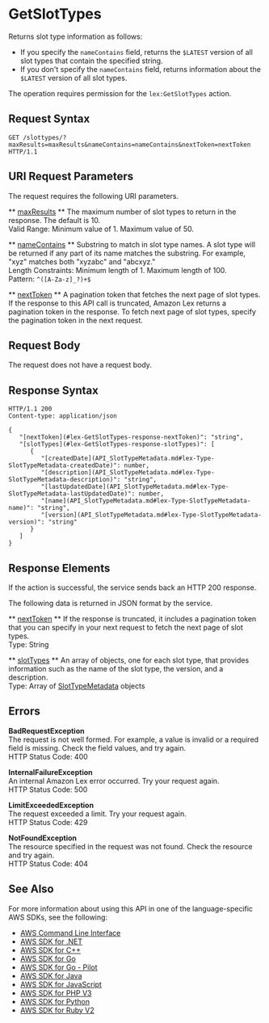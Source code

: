 # GetSlotTypes<a name="API_GetSlotTypes"></a>

Returns slot type information as follows: 
+ If you specify the `nameContains` field, returns the `$LATEST` version of all slot types that contain the specified string\.
+  If you don't specify the `nameContains` field, returns information about the `$LATEST` version of all slot types\. 

 The operation requires permission for the `lex:GetSlotTypes` action\. 

## Request Syntax<a name="API_GetSlotTypes_RequestSyntax"></a>

```
GET /slottypes/?maxResults=maxResults&nameContains=nameContains&nextToken=nextToken HTTP/1.1
```

## URI Request Parameters<a name="API_GetSlotTypes_RequestParameters"></a>

The request requires the following URI parameters\.

 ** [maxResults](#API_GetSlotTypes_RequestSyntax) **   <a name="lex-GetSlotTypes-request-maxResults"></a>
The maximum number of slot types to return in the response\. The default is 10\.  
Valid Range: Minimum value of 1\. Maximum value of 50\.

 ** [nameContains](#API_GetSlotTypes_RequestSyntax) **   <a name="lex-GetSlotTypes-request-nameContains"></a>
Substring to match in slot type names\. A slot type will be returned if any part of its name matches the substring\. For example, "xyz" matches both "xyzabc" and "abcxyz\."  
Length Constraints: Minimum length of 1\. Maximum length of 100\.  
Pattern: `^([A-Za-z]_?)+$` 

 ** [nextToken](#API_GetSlotTypes_RequestSyntax) **   <a name="lex-GetSlotTypes-request-nextToken"></a>
A pagination token that fetches the next page of slot types\. If the response to this API call is truncated, Amazon Lex returns a pagination token in the response\. To fetch next page of slot types, specify the pagination token in the next request\.

## Request Body<a name="API_GetSlotTypes_RequestBody"></a>

The request does not have a request body\.

## Response Syntax<a name="API_GetSlotTypes_ResponseSyntax"></a>

```
HTTP/1.1 200
Content-type: application/json

{
   "[nextToken](#lex-GetSlotTypes-response-nextToken)": "string",
   "[slotTypes](#lex-GetSlotTypes-response-slotTypes)": [ 
      { 
         "[createdDate](API_SlotTypeMetadata.md#lex-Type-SlotTypeMetadata-createdDate)": number,
         "[description](API_SlotTypeMetadata.md#lex-Type-SlotTypeMetadata-description)": "string",
         "[lastUpdatedDate](API_SlotTypeMetadata.md#lex-Type-SlotTypeMetadata-lastUpdatedDate)": number,
         "[name](API_SlotTypeMetadata.md#lex-Type-SlotTypeMetadata-name)": "string",
         "[version](API_SlotTypeMetadata.md#lex-Type-SlotTypeMetadata-version)": "string"
      }
   ]
}
```

## Response Elements<a name="API_GetSlotTypes_ResponseElements"></a>

If the action is successful, the service sends back an HTTP 200 response\.

The following data is returned in JSON format by the service\.

 ** [nextToken](#API_GetSlotTypes_ResponseSyntax) **   <a name="lex-GetSlotTypes-response-nextToken"></a>
If the response is truncated, it includes a pagination token that you can specify in your next request to fetch the next page of slot types\.  
Type: String

 ** [slotTypes](#API_GetSlotTypes_ResponseSyntax) **   <a name="lex-GetSlotTypes-response-slotTypes"></a>
An array of objects, one for each slot type, that provides information such as the name of the slot type, the version, and a description\.  
Type: Array of [SlotTypeMetadata](API_SlotTypeMetadata.md) objects

## Errors<a name="API_GetSlotTypes_Errors"></a>

 **BadRequestException**   
The request is not well formed\. For example, a value is invalid or a required field is missing\. Check the field values, and try again\.  
HTTP Status Code: 400

 **InternalFailureException**   
An internal Amazon Lex error occurred\. Try your request again\.  
HTTP Status Code: 500

 **LimitExceededException**   
The request exceeded a limit\. Try your request again\.  
HTTP Status Code: 429

 **NotFoundException**   
The resource specified in the request was not found\. Check the resource and try again\.  
HTTP Status Code: 404

## See Also<a name="API_GetSlotTypes_SeeAlso"></a>

For more information about using this API in one of the language\-specific AWS SDKs, see the following:
+  [AWS Command Line Interface](https://docs.aws.amazon.com/goto/aws-cli/lex-models-2017-04-19/GetSlotTypes) 
+  [AWS SDK for \.NET](https://docs.aws.amazon.com/goto/DotNetSDKV3/lex-models-2017-04-19/GetSlotTypes) 
+  [AWS SDK for C\+\+](https://docs.aws.amazon.com/goto/SdkForCpp/lex-models-2017-04-19/GetSlotTypes) 
+  [AWS SDK for Go](https://docs.aws.amazon.com/goto/SdkForGoV1/lex-models-2017-04-19/GetSlotTypes) 
+  [AWS SDK for Go \- Pilot](https://docs.aws.amazon.com/goto/SdkForGoPilot/lex-models-2017-04-19/GetSlotTypes) 
+  [AWS SDK for Java](https://docs.aws.amazon.com/goto/SdkForJava/lex-models-2017-04-19/GetSlotTypes) 
+  [AWS SDK for JavaScript](https://docs.aws.amazon.com/goto/AWSJavaScriptSDK/lex-models-2017-04-19/GetSlotTypes) 
+  [AWS SDK for PHP V3](https://docs.aws.amazon.com/goto/SdkForPHPV3/lex-models-2017-04-19/GetSlotTypes) 
+  [AWS SDK for Python](https://docs.aws.amazon.com/goto/boto3/lex-models-2017-04-19/GetSlotTypes) 
+  [AWS SDK for Ruby V2](https://docs.aws.amazon.com/goto/SdkForRubyV2/lex-models-2017-04-19/GetSlotTypes) 